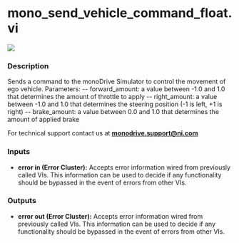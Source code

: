 # mono_send_vehicle_command_float.vi

<p class="img_container">
<img class="lg_img" src="../mono_send_vehicle_command_float.png"/>
</p>

### Description

Sends a command to the monoDrive Simulator to control the movement of ego vehicle.
 Parameters:
  -- forward_amount: a value between -1.0 and 1.0 that determines the amount of throttle to apply
  -- right_amount: a value between -1.0 and 1.0 that determines the steering position (-1 is left, +1 is right)
  -- brake_amount: a value between 0.0 and 1.0 that determines the amount of applied brake



For technical support contact us at <b>monodrive.support@ni.com</b> 

### Inputs

- **error in (Error Cluster):** Accepts error information wired from previously called VIs. This information can be used to decide if any functionality should be bypassed in the event of errors from other VIs. 

### Outputs

- **error out (Error Cluster):** Accepts error information wired from previously called VIs. This information can be used to decide if any functionality should be bypassed in the event of errors from other VIs. 

<p>&nbsp;</p>
